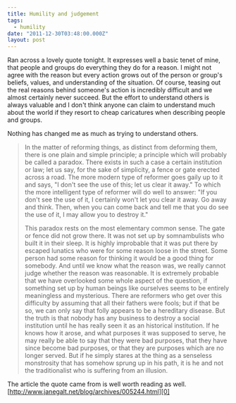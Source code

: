 ```yaml
---
title: Humility and judgement
tags:
  - humility
date: "2011-12-30T03:48:00.000Z"
layout: post
---
```


Ran across a lovely quote tonight. It expresses well a basic tenet of mine, that people and groups do everything they do for a reason. I might not agree with the reason but every action grows out of the person or group's beliefs, values, and understanding of the situation. Of course, teasing out the real reasons behind someone's action is incredibly difficult and we almost certainly never succeed. But the effort to understand others is always valuable and I don't think anyone can claim to understand much about the world if they resort to cheap caricatures when describing people and groups.

Nothing has changed me as much as trying to understand others.

> In the matter of reforming things, as distinct from deforming them, there is one plain and simple principle; a principle which will probably be called a paradox. There exists in such a case a certain institution or law; let us say, for the sake of simplicity, a fence or gate erected across a road. The more modern type of reformer goes gaily up to it and says, "I don't see the use of this; let us clear it away." To which the more intelligent type of reformer will do well to answer: "If you don't see the use of it, I certainly won't let you clear it away. Go away and think. Then, when you can come back and tell me that you do see the use of it, I may allow you to destroy it."
> 
> This paradox rests on the most elementary common sense. The gate or fence did not grow there. It was not set up by somnambulists who built it in their sleep. It is highly improbable that it was put there by escaped lunatics who were for some reason loose in the street. Some person had some reason for thinking it would be a good thing for somebody. And until we know what the reason was, we really cannot judge whether the reason was reasonable. It is extremely probable that we have overlooked some whole aspect of the question, if something set up by human beings like ourselves seems to be entirely meaningless and mysterious. There are reformers who get over this difficulty by assuming that all their fathers were fools; but if that be so, we can only say that folly appears to be a hereditary disease. But the truth is that nobody has any business to destroy a social institution until he has really seen it as an historical institution. If he knows how it arose, and what purposes it was supposed to serve, he may really be able to say that they were bad purposes, that they have since become bad purposes, or that they are purposes which are no longer served. But if he simply stares at the thing as a senseless monstrosity that has somehow sprung up in his path, it is he and not the traditionalist who is suffering from an illusion.
> 

The article the quote came from is well worth reading as well. [http://www.janegalt.net/blog/archives/005244.html][0]


[0]: http://www.janegalt.net/blog/archives/005244.html